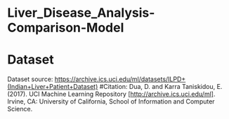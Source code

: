# Liver_Disease_Analysis-Comparison-Model
# Dataset
Dataset source: https://archive.ics.uci.edu/ml/datasets/ILPD+(Indian+Liver+Patient+Dataset)
#Citation: Dua, D. and Karra Taniskidou, E. (2017). UCI Machine Learning Repository [http://archive.ics.uci.edu/ml]. Irvine, CA: University of California, School of Information and Computer Science. 

